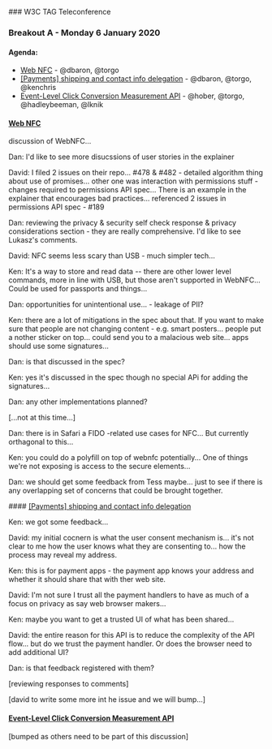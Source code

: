 ### W3C TAG Teleconference

### Breakout A - Monday 6 January 2020

#### Agenda:

* [Web NFC](https://github.com/w3ctag/design-reviews/issues/461) - @dbaron, @torgo
* [[Payments] shipping and contact info delegation](https://github.com/w3ctag/design-reviews/issues/425) - @dbaron, @torgo, @kenchris
* [Event-Level Click Conversion Measurement API](https://github.com/w3ctag/design-reviews/issues/418) - @hober, @torgo, @hadleybeeman, @lknik

#### [Web NFC](https://github.com/w3ctag/design-reviews/issues/461)

discussion of WebNFC...

Dan: I'd like to see more disucssions of user stories in the explainer

David: I filed 2 issues on their repo... #478 & #482 - detailed algorithm thing about use of promises... other one was interaction with permissions stuff - changes required to permissions API spec... There is an example in the explainer that encourages bad practices... referenced 2 issues in permissions API spec - #189 

Dan: reviewing the privacy & security self check response & privacy considerations section - they are really comprehensive. I'd like to see Lukasz's comments.

David: NFC seems less scary than USB - much simpler tech...

Ken: It's a way to store and read data -- there are other lower level commands, more in line with USB, but those aren't supported in WebNFC... Could be used for passports and things...

Dan: opportunities for unintentional use... - leakage of PII?

Ken: there are a lot of mitigations in the spec about that. If you want to make sure that people are not changing content - e.g. smart posters... people put a nother sticker on top...   could send you to a malacious web site...  apps should use some signatures...

Dan: is that discussed in the spec?

Ken: yes it's discussed in the spec though no special APi for adding the signatures...

Dan: any other implementations planned?

[...not at this time...]

Dan: there is in Safari a FIDO -related use cases for NFC... But currently orthagonal to this... 

Ken: you could do a polyfill on top of webnfc potentially...  One of things we're not exposing is access to the secure elements... 

Dan: we should get some feedback from Tess maybe... just to see if there is any overlapping set of concerns that could be brought together.

#### [[Payments] shipping and contact info delegation](https://github.com/w3ctag/design-reviews/issues/425) 

Ken: we got some feedback...

David: my initial cocnern is what the user consent mechanism is... it's not clear to me how the user knows what they are consenting to... how the process may reveal my address.

Ken: this is for payment apps - the payment app knows your address and whether it should share that with ther web site.

David: I'm not sure I trust all the payment handlers to have as much of a focus on privacy as say web browser makers...

Ken: maybe you want to get a trusted UI of what has been shared...

David: the entire reason for this API is to reduce the complexity of the API flow... but do we trust the payment handler. Or does the browser need to add additional UI?

Dan: is that feedback registered with them?

[reviewing responses to comments]

[david to write some more int he issue and we will bump...]

#### [Event-Level Click Conversion Measurement API](https://github.com/w3ctag/design-reviews/issues/418) 

[bumped as others need to be part of this discussion]

